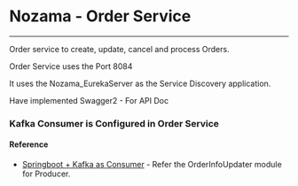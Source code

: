 # Nozama - Order Service
--------------------------------------
Order service to create, update, cancel and process Orders.

Order Service uses the Port 8084

It uses the Nozama_EurekaServer as the Service Discovery application.


Have implemented Swagger2 - For API Doc

### Kafka Consumer is Configured in Order Service
#### Reference
* [Springboot + Kafka as Consumer](https://www.onlinetutorialspoint.com/spring-boot/spring-boot-kafka-consume-json-messages-example.html) - Refer the OrderInfoUpdater module for Producer.
